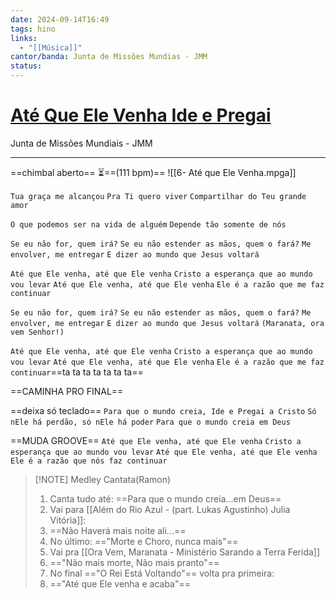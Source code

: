 ```yaml
---
date: 2024-09-14T16:49
tags: hino
links:
  - "[[Música]]"
cantor/banda: Junta de Missões Mundias - JMM
status: 
---
```

# [Até Que Ele Venha Ide e Pregai]()
Junta de Missões Mundiais - JMM

---

==chimbal aberto==
⏳==(111 bpm)==
![[6- Até que Ele Venha.mpga]]

`Tua graça me alcançou`
`Pra Ti quero viver`
`Compartilhar do Teu grande amor`

`O que podemos ser na vida de alguém`
`Depende tão somente de nós`

`Se eu não for, quem irá?`
`Se eu não estender as mãos, quem o fará?`
`Me envolver, me entregar`
`E dizer ao mundo que Jesus voltará`

`Até que Ele venha, até que Ele venha`
`Cristo a esperança que ao mundo vou levar`
`Até que Ele venha, até que Ele venha`
`Ele é a razão que me faz continuar`

`Se eu não for, quem irá?`
`Se eu não estender as mãos, quem o fará?`
`Me envolver, me entregar`
`E dizer ao mundo que Jesus voltará`
`(Maranata, ora vem Senhor!)`

`Até que Ele venha, até que Ele venha`
`Cristo a esperança que ao mundo vou levar`
`Até que Ele venha, até que Ele venha`
`Ele é a razão que me faz continuar`==ta ta ta ta ta ta ta==

==CAMINHA PRO FINAL==

==deixa só teclado==
`Para que o mundo creia, Ide e Pregai a Cristo`
`Só nEle há perdão, só nEle há poder`
`Para que o mundo creia em Deus`

==MUDA GROOVE==
`Até que Ele venha, até que Ele venha`
`Cristo a esperança que ao mundo vou levar`
`Até que Ele venha, até que Ele venha`
`Ele é a razão que nós faz continuar`



> [!NOTE] Medley Cantata(Ramon)
> 1. Canta tudo até: ==Para que o mundo creia...em Deus==
> 2. Vai para [[Além do Rio Azul - (part. Lukas Agustinho) Julia Vitória]]:
> 3. ==Não Haverá mais noite ali...==
> 4. No último: =="Morte e Choro, nunca mais"==
> 5. Vai pra [[Ora Vem, Maranata - Ministério Sarando a Terra Ferida]]
> 6. =="Não mais morte, Não mais pranto"==
> 7. No final =="O Rei Está Voltando"== volta pra primeira:
> 8. =="Até que Ele venha e acaba"==
